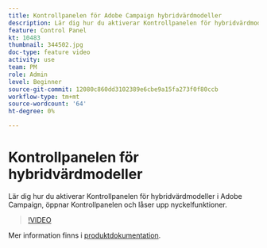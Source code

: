 ```yaml
---
title: Kontrollpanelen för Adobe Campaign hybridvärdmodeller
description: Lär dig hur du aktiverar Kontrollpanelen för hybridvärdmodeller, får åtkomst till Kontrollpanelen och låser upp nyckelfunktioner.
feature: Control Panel
kt: 10483
thumbnail: 344502.jpg
doc-type: feature video
activity: use
team: PM
role: Admin
level: Beginner
source-git-commit: 12080c860dd3102389e6cbe9a15fa273f0f80ccb
workflow-type: tm+mt
source-wordcount: '64'
ht-degree: 0%

---
```



# Kontrollpanelen för hybridvärdmodeller

Lär dig hur du aktiverar Kontrollpanelen för hybridvärdmodeller i Adobe Campaign, öppnar Kontrollpanelen och låser upp nyckelfunktioner.

>[!VIDEO](https://video.tv.adobe.com/v/344502?quality=12)

Mer information finns i [produktdokumentation](https://experienceleague.adobe.com/docs/control-panel/using/instances-settings/external-accounts.html).
